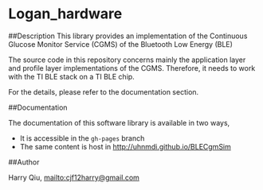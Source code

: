 Logan_hardware
==============

##Description
This library provides an implementation of the Continuous Glucose Monitor Service (CGMS) of the Bluetooth Low Energy (BLE)

The source code in this repository concerns mainly the application layer and profile layer implementations of the CGMS. Therefore, it needs to work with the TI BLE stack on a TI BLE chip.

For the details, please refer to the documentation section.

##Documentation

The documentation of this software library is available in two ways,

- It is accessible in the `gh-pages` branch
- The same content is host in http://uhnmdi.github.io/BLECgmSim

##Author

Harry Qiu, <mailto:cjf12harry@gmail.com>

